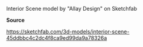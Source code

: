 Interior Scene model by "Allay Design" on Sketchfab

**Source**

https://sketchfab.com/3d-models/interior-scene-45ddbbc4c2dc4f8ca9ed99da9a78326a

